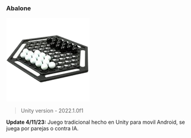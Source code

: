 ### Abalone

![](https://github.com/camilo1962/Abalone/blob/main/Assets/Images/abalone.png)

> Unity version - 2022.1.0f1

**Update 4/11/23:** Juego tradicional hecho en Unity para movil Android, se juega por parejas o contra IA.
